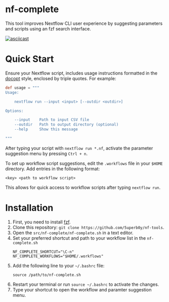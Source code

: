 # nf-complete
This tool improves Nextflow CLI user experience by suggesting parameters and scripts using an fzf search interface.

[![asciicast](https://asciinema.org/a/635917.svg)](https://asciinema.org/a/635917)


# Quick Start
Ensure your Nextflow script, includes usage instructions formatted in the [docopt](http://docopt.org/) style, enclosed by triple quotes. For example:
```groovy
def usage = """
Usage:

	nextflow run --input <input> [--outdir <outdir>]

Options:

	--input    Path to input CSV file
	--outdir   Path to output directory (optional)
	--help	   Show this message

"""
```

After typing your script with `nextflow run *.nf`, activate the parameter suggestion menu by pressing `Ctrl + n`.

To set up workflow script suggestions, edit the `.workflows` file in your `$HOME` directory. Add entries in the following format:

```
<key> <path to workflow script>
```

This allows for quick access to workflow scripts after typing `nextflow run`.

# Installation

1. First, you need to install [fzf](https://github.com/junegunn/fzf).
2. Clone this repository: `git clone https://github.com/5uperb0y/nf-tools`.
3. Open the `src/nf-complete/nf-complete.sh` in a text editor.
4. Set your preferred shortcut and path to your workflow list in the `nf-complete.sh` 
	```
	NF_COMPLETE_SHORTCUT="\C-n"
	NF_COMPLETE_WORKFLOWS="$HOME/.workflows"
	```
5. Add the following line to your `~/.bashrc` file:
	```
	source /path/to/nf-complete.sh
	```
6. Restart your terminal or run `source ~/.bashrc` to activate the changes.
7. Type your shortcut to open the workflow and paramter suggestion menu.